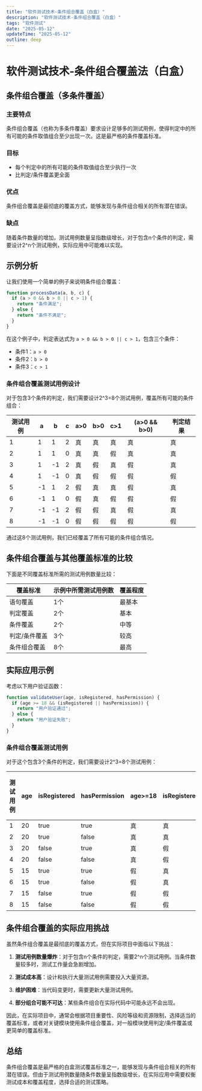 ```yaml
---
title: "软件测试技术-条件组合覆盖（白盒）"
description: "软件测试技术-条件组合覆盖（白盒）"
tags: "软件测试"
date: "2025-05-12"
updateTime: "2025-05-12"
outline: deep
---
```





          
# 软件测试技术-条件组合覆盖法（白盒）

## 条件组合覆盖（多条件覆盖）

### 主要特点

条件组合覆盖（也称为多条件覆盖）要求设计足够多的测试用例，使得判定中的所有可能的条件取值组合至少出现一次。这是最严格的条件覆盖标准。

### 目标
- 每个判定中的所有可能的条件取值组合至少执行一次
- 比判定/条件覆盖更全面

### 优点

条件组合覆盖是最彻底的覆盖方式，能够发现与条件组合相关的所有潜在错误。

### 缺点

随着条件数量的增加，测试用例数量呈指数级增长，对于包含n个条件的判定，需要设计2^n个测试用例，实际应用中可能难以实现。

## 示例分析

让我们使用一个简单的例子来说明条件组合覆盖：

```javascript
function processData(a, b, c) {
  if (a > 0 && b > 0 || c > 1) {
    return "条件满足";
  } else {
    return "条件不满足";
  }
}
```

在这个例子中，判定表达式为 `a > 0 && b > 0 || c > 1`，包含三个条件：
- 条件1：`a > 0`
- 条件2：`b > 0`
- 条件3：`c > 1`

### 条件组合覆盖测试用例设计

对于包含3个条件的判定，我们需要设计2^3=8个测试用例，覆盖所有可能的条件组合：

| 测试用例 | a | b | c | a>0 | b>0 | c>1 | (a>0 && b>0) | 判定结果 |
|---------|---|---|---|-----|-----|-----|--------------|---------|
| 1       | 1 | 1 | 2 | 真  | 真  | 真  | 真           | 真      |
| 2       | 1 | 1 | 0 | 真  | 真  | 假  | 真           | 真      |
| 3       | 1 | -1| 2 | 真  | 假  | 真  | 假           | 真      |
| 4       | 1 | -1| 0 | 真  | 假  | 假  | 假           | 假      |
| 5       | -1| 1 | 2 | 假  | 真  | 真  | 假           | 真      |
| 6       | -1| 1 | 0 | 假  | 真  | 假  | 假           | 假      |
| 7       | -1| -1| 2 | 假  | 假  | 真  | 假           | 真      |
| 8       | -1| -1| 0 | 假  | 假  | 假  | 假           | 假      |

通过这8个测试用例，我们已经覆盖了所有可能的条件组合情况。

## 条件组合覆盖与其他覆盖标准的比较

下面是不同覆盖标准所需的测试用例数量比较：

| 覆盖标准 | 示例中所需测试用例数 | 覆盖程度 |
|---------|-------------------|---------|
| 语句覆盖 | 1个 | 最基本 |
| 判定覆盖 | 2个 | 基本 |
| 条件覆盖 | 2个 | 中等 |
| 判定/条件覆盖 | 3个 | 较高 |
| 条件组合覆盖 | 8个 | 最高 |

## 实际应用示例

考虑以下用户验证函数：

```javascript
function validateUser(age, isRegistered, hasPermission) {
  if (age >= 18 && (isRegistered || hasPermission)) {
    return "用户验证通过";
  } else {
    return "用户验证失败";
  }
}
```

### 条件组合覆盖测试用例

对于这个包含3个条件的判定，我们需要设计2^3=8个测试用例：

| 测试用例 | age | isRegistered | hasPermission | age>=18 | isRegistered | hasPermission | 子判定(isReg\|\|hasPerm) | 主判定结果 |
|---------|-----|--------------|--------------|---------|--------------|---------------|-------------------------|-----------|
| 1       | 20  | true         | true         | 真      | 真           | 真            | 真                      | 真        |
| 2       | 20  | true         | false        | 真      | 真           | 假            | 真                      | 真        |
| 3       | 20  | false        | true         | 真      | 假           | 真            | 真                      | 真        |
| 4       | 20  | false        | false        | 真      | 假           | 假            | 假                      | 假        |
| 5       | 15  | true         | true         | 假      | 真           | 真            | 真                      | 假        |
| 6       | 15  | true         | false        | 假      | 真           | 假            | 真                      | 假        |
| 7       | 15  | false        | true         | 假      | 假           | 真            | 真                      | 假        |
| 8       | 15  | false        | false        | 假      | 假           | 假            | 假                      | 假        |

## 条件组合覆盖的实际应用挑战

虽然条件组合覆盖是最彻底的覆盖方式，但在实际项目中面临以下挑战：

1. **测试用例数量爆炸**：对于包含n个条件的判定，需要2^n个测试用例。当条件数量较多时，测试工作量会急剧增加。

2. **测试成本高**：设计和执行大量测试用例需要投入大量资源。

3. **维护困难**：当代码变更时，需要更新大量测试用例。

4. **部分组合可能不可达**：某些条件组合在实际代码中可能永远不会出现。

因此，在实际项目中，通常会根据项目重要性、风险等级和资源限制，选择适当的覆盖标准，或者对关键模块使用条件组合覆盖，对一般模块使用判定/条件覆盖或更简单的覆盖标准。

## 总结

条件组合覆盖是最严格的白盒测试覆盖标准之一，能够发现与条件组合相关的所有潜在错误。但由于测试用例数量随条件数量呈指数级增长，在实际应用中需要权衡测试成本和覆盖程度，选择合适的测试策略。

        
